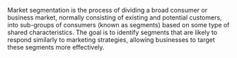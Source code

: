 Market segmentation is the process of dividing a broad consumer or business market, normally consisting of existing and potential customers, into sub-groups of consumers (known as segments) based on some type of shared characteristics. The goal is to identify segments that are likely to respond similarly to marketing strategies, allowing businesses to target these segments more effectively.
